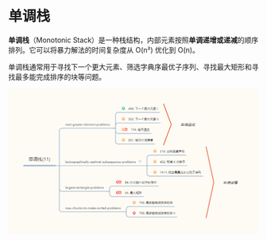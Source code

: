 # 单调栈

**单调栈**（Monotonic Stack）是一种栈结构，内部元素按照**单调递增或递减**的顺序排列。它可以将暴力解法的时间复杂度从 O(n²) 优化到 O(n)。

单调栈通常用于寻找下一个更大元素、筛选字典序最优子序列、寻找最大矩形和寻找最多能完成排序的块等问题。

![monotonic-stack-roadmap](./images/monotonic-stack.png)